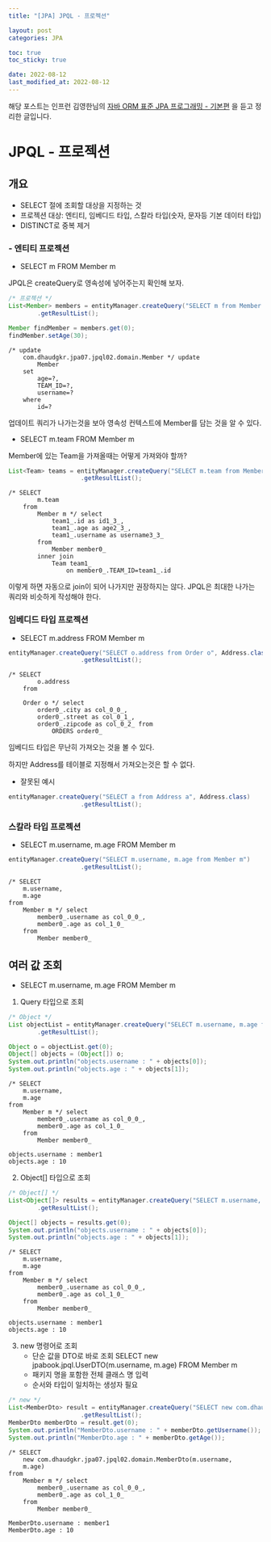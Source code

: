 ```yaml
---
title: "[JPA] JPQL - 프로젝션"

layout: post
categories: JPA

toc: true
toc_sticky: true

date: 2022-08-12
last_modified_at: 2022-08-12
---
```


해당 포스트는 인프런 김영한님의 [자바 ORM 표준 JPA 프로그래밍 - 기본편](https://www.inflearn.com/course/ORM-JPA-Basic/dashboard) 을 듣고 정리한 글입니다.

# JPQL - 프로젝션

## 개요

- SELECT 절에 조회할 대상을 지정하는 것
- 프로젝션 대상: 엔티티, 임베디드 타입, 스칼라 타입(숫자, 문자등 기본 데이터 타입)
- DISTINCT로 중복 제거

### - 엔티티 프로젝션

- SELECT m FROM Member m

JPQL은 createQuery로 영속성에 넣어주는지 확인해 보자.

```java
/* 프로젝션 */
List<Member> members = entityManager.createQuery("SELECT m from Member m", Member.class)
        .getResultList();

Member findMember = members.get(0);
findMember.setAge(30);
```

```shell
/* update
    com.dhaudgkr.jpa07.jpql02.domain.Member */ update
        Member
    set
        age=?,
        TEAM_ID=?,
        username=?
    where
        id=?
```

업데이트 쿼리가 나가는것을 보아 영속성 컨텍스트에 Member를 담는 것을 알 수 있다.

- SELECT m.team FROM Member m

Member에 있는 Team을 가져올때는 어떻게 가져와야 할까?

```java
List<Team> teams = entityManager.createQuery("SELECT m.team from Member m", Team.class)
                    .getResultList();
```

```shell
/* SELECT
        m.team
    from
        Member m */ select
            team1_.id as id1_3_,
            team1_.age as age2_3_,
            team1_.username as username3_3_
        from
            Member member0_
        inner join
            Team team1_
                on member0_.TEAM_ID=team1_.id
```

이렇게 하면 자동으로 join이 되어 나가지만 권장하지는 않다. JPQL은 최대한 나가는 쿼리와 비슷하게 작성해야 한다.

### 임베디드 타입 프로젝션

- SELECT m.address FROM Member m

```java
entityManager.createQuery("SELECT o.address from Order o", Address.class)
                    .getResultList();
```

```shell
/* SELECT
        o.address
    from

    Order o */ select
        order0_.city as col_0_0_,
        order0_.street as col_0_1_,
        order0_.zipcode as col_0_2_ from
            ORDERS order0_
```

임베디드 타입은 무난히 가져오는 것을 볼 수 있다.

하지만 Address를 테이블로 지정해서 가져오는것은 할 수 없다.

- 잘못된 예시

```java
entityManager.createQuery("SELECT a from Address a", Address.class)
                    .getResultList();
```

### 스칼라 타입 프로젝션

- SELECT m.username, m.age FROM Member m

```java
entityManager.createQuery("SELECT m.username, m.age from Member m")
                    .getResultList();
```

```shell
/* SELECT
    m.username,
    m.age
from
    Member m */ select
        member0_.username as col_0_0_,
        member0_.age as col_1_0_
    from
        Member member0_
```

## 여러 값 조회

- SELECT m.username, m.age FROM Member m

1. Query 타입으로 조회

```java
/* Object */
List objectList = entityManager.createQuery("SELECT m.username, m.age from Member m")
        .getResultList();

Object o = objectList.get(0);
Object[] objects = (Object[]) o;
System.out.println("objects.username : " + objects[0]);
System.out.println("objects.age : " + objects[1]);
```

```shell
/* SELECT
    m.username,
    m.age
from
    Member m */ select
        member0_.username as col_0_0_,
        member0_.age as col_1_0_
    from
        Member member0_

objects.username : member1
objects.age : 10
```

2. Object[] 타입으로 조회

```java
/* Object[] */
List<Object[]> results = entityManager.createQuery("SELECT m.username, m.age from Member m")
        .getResultList();

Object[] objects = results.get(0);
System.out.println("objects.username : " + objects[0]);
System.out.println("objects.age : " + objects[1]);
```

```shell
/* SELECT
    m.username,
    m.age
from
    Member m */ select
        member0_.username as col_0_0_,
        member0_.age as col_1_0_
    from
        Member member0_

objects.username : member1
objects.age : 10
```

3. new 명령어로 조회
    - 단순 값을 DTO로 바로 조회 SELECT new jpabook.jpql.UserDTO(m.username, m.age) FROM Member m
    - 패키지 명을 포함한 전체 클래스 명 입력
    - 순서와 타입이 일치하는 생성자 필요

```java
/* new */
List<MemberDto> result = entityManager.createQuery("SELECT new com.dhaudgkr.jpa07.jpql02.domain.MemberDto(m.username, m.age) from Member m", MemberDto.class)
                    .getResultList();
MemberDto memberDto = result.get(0);
System.out.println("MemberDto.username : " + memberDto.getUsername());
System.out.println("MemberDto.age : " + memberDto.getAge());
```

```shell
/* SELECT
    new com.dhaudgkr.jpa07.jpql02.domain.MemberDto(m.username,
    m.age)
from
    Member m */ select
        member0_.username as col_0_0_,
        member0_.age as col_1_0_
    from
        Member member0_

MemberDto.username : member1
MemberDto.age : 10
```
